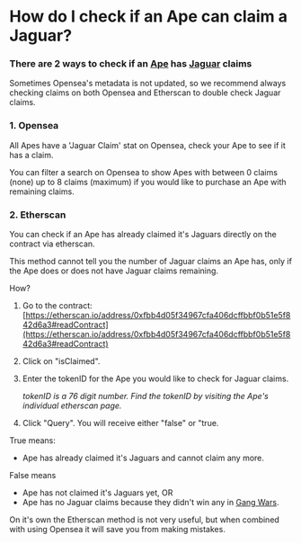 # How do I check if an Ape can claim a Jaguar?

### There are 2 ways to check if an [Ape](../nft-collections/ape-gang.md) has [Jaguar](../nft-collections/jaguar-gang.md) claims

Sometimes Opensea's metadata is not updated, so we recommend always checking claims on both Opensea and Etherscan to double check Jaguar claims.

### 1. Opensea

All Apes have a 'Jaguar Claim' stat on Opensea, check your Ape to see if it has a claim.

You can filter a search on Opensea to show Apes with between 0 claims (none) up to 8 claims (maximum) if you would like to purchase an Ape with remaining claims.

### 2. Etherscan

You can check if an Ape has already claimed it's Jaguars directly on the contract via etherscan.&#x20;

This method cannot tell you the number of Jaguar claims an Ape has, only if the Ape does or does not have Jaguar claims remaining.

How?

1. Go to the contract: [https://etherscan.io/address/0xfbb4d05f34967cfa406dcffbbf0b51e5f842d6a3#readContract](https://etherscan.io/address/0xfbb4d05f34967cfa406dcffbbf0b51e5f842d6a3#readContract)
2. Click on "isClaimed".
3.  Enter the tokenID for the Ape you would like to check for Jaguar claims.

    _tokenID is a 76 digit number. Find the tokenID by visiting the Ape's individual etherscan page._
4. Click "Query". You will receive either "false" or "true.

True means:

* Ape has already claimed it's Jaguars and cannot claim any more.

False means

* Ape has not claimed it's Jaguars yet, OR
* Ape has no Jaguar claims because they didn't win any in [Gang Wars](../play-to-earn-games/gang-wars.md).

On it's own the Etherscan method is not very useful, but when combined with using Opensea it will save you from making mistakes.

